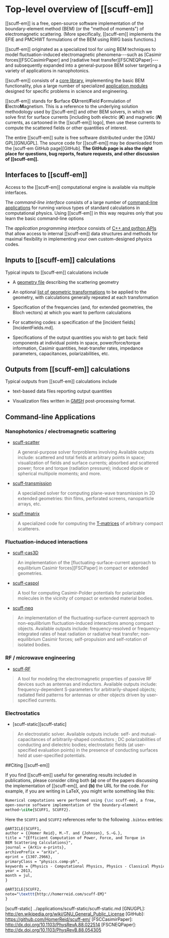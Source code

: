 # Top-level overview of [[scuff-em]]

[[scuff-em]] is a free, open-source software 
implementation of the boundary-element method (BEM)
(or the "method of moments") of electromagnetic
scattering. (More specifically, [[scuff-em]]
implements the EFIE and PMCHWT formulations
of the BEM using RWG basis functions.)

[[scuff-em]] originated as a specialized tool
for using BEM techniques to model
fluctuation-induced electromagnetic phenomena---such as
[Casimir forces][FSCCasimirPaper]
and
[radiative heat transfer][FSCNEQPaper]---and 
subsequently expanded into a general-purpose BEM solver targeting a
variety of applications in nanophotonics.

[[scuff-em]] consists of a [core library](../API/libscuff.md),
implementing the basic BEM functionality, plus a large number 
of specialized [application modules](#AvailableApplications) 
designed for specific problems in science and engineering.

[[scuff-em]] stands for **S**urface **CU**rrent/**F**ield **F**ormulation of 
**E**lectro**M**agnetism. This is a reference to the underlying solution 
methodology used by [[scuff-em]] and other BEM solvers, in which we solve 
first for surface currents [including both electric (***K***) and 
magnetic (***N***) currents, as cartooned in the [[scuff-em]] logo], 
then use these currents to compute the scattered fields or other 
quantities of interest.

The entire [[scuff-em]] suite is free software distributed 
under the [GNU GPL][GNUGPL]. The source code for [[scuff-em]] 
may be downloaded from the 
[<span class="SC">scuff-em</span> GitHub page][GitHub]. 
**The GitHub page is also the right place for questions, 
bug reports, feature requests, and other discussion of [[scuff-em]].**

## Interfaces to [[scuff-em]]

Access to the [[scuff-em]] computational engine is available
via multiple interfaces.

The *command-line interface* consists of a large number
of [command-line applications](#AvailableApplications) for
running various types of standard calculations in computational
physics. Using [[scuff-em]] in this way requires only
that you learn the basic command-line options

The *application programming interface* consists of 
[C++ and python APIs](../API/libscuff.md)
that allow access to internal [[scuff-em]] data structures
and methods for maximal flexibility in implementing your
own custom-designed physics codes.

## Inputs to [[scuff-em]] calculations

Typical inputs to [[scuff-em]] calculations include

+ A [geometry file](Geometries.md) describing the scattering geometry

+ An optional [list of geometric transformations](Transformations.md) 
  to be applied to the geometry, with calculations generally repeated
  at each transformation

+ Specification of the frequencies (and, for extended geometries,
  the Bloch vectors) at which you want to perform calculations

+ For scattering codes: a specification of the 
  [incident fields][IncidentFields.md].

+ Specifications of the output quantities you wish to get back: 
  field components at individual points in space, power/force/torque
  information, Casimir quantities, heat-transfer rates, impedance 
  parameters, capacitances, polarizabilities, etc.

## Outputs from [[scuff-em]] calculations

Typical outputs from [[scuff-em]] calculations include

+ text-based data files reporting output quantities

+ Visualization files written in 
  [<span class="SC">GMSH</span>][GMSH] post-processing
  format.

<a name="AvailableApplications"></a>
## Command-line Applications

### Nanophotonics / electromagnetic scattering 

 + [<span class="SC">scuff-scatter</span>][scuff-scatter]
> A general-purpose solver forproblems involving
> Available outputs include: scattered and total fields
> at arbitrary points in space; visualization of fields 
> and surface currents; absorbed and scattered power;
> force and torque (radiation pressure); induced dipole
> or spherical multipole moments; and more.
> 

 + [<span class="SC">scuff-transmission</span>][scuff-transmission]
> A specialized solver for computing plane-wave transmission
> in 2D extended geometries: thin films, perforated screens,
> nanoparticle arrays, etc. 

 + [<span class="SC">scuff-tmatrix</span>][scuff-tmatrix]
> A specialized code for computing the
> [T-matrices](http://en.wikipedia.org/wiki/T-matrix_method)
> of arbitrary compact scatterers.

### Fluctuation-induced interactions

 + [<span class="SC">scuff-cas3D</span>][scuff-cas3D]
> An implementation of the 
> [fluctuating-surface-current approach to equilibrium Casimir forces][FSCPaper] 
> in compact or extended geometries.

 + [<span class="SC">scuff-caspol</span>][scuff-caspol]
> A tool for computing Casimir-Polder potentials for
> polarizable molecules in the vicinity of compact or 
> extended material bodies.

 + [<span class="SC">scuff-neq</span>][scuff-neq]
> An implementation of the fluctuating-surface-current
> approach to non-equilibrium fluctuation-induced
> interactions among compact objects.
> Available outputs include: frequency-resolved or 
> frequency-integrated rates of heat radiation or 
> radiative heat transfer; non-equilibrium Casimir 
> forces; self-propulsion and self-rotation of 
> isolated bodies.

### RF / microwave engineering

 + [<span class="SC">scuff-RF</span>][scuff-RF]
> A tool for modeling the electromagnetic properties of 
> passive RF devices such as antennas and inductors.
> Available outputs include: frequency-dependent
> S-parameters for arbitrarily-shaped objects;
> radiated field patterns for antennas or other objects
> driven by user-specified currents.

### Electrostatics

 + [<span class="SC">scuff-static</span>][scuff-static]
> An electrostatic solver. 
> Available outputs include: self- and mutual-capacitances
> of arbitrarily-shaped conductors ; DC polarizabilities of
> conducting and dielectric bodies; electrostatic fields
> (at user-specified evaluation points) in the presence 
> of conducting surfaces held at user-specified potentials.

##Citing [[scuff-em]]

If you find [[scuff-em]] useful for generating
results included in publications, please consider citing both 
**(a)** one of the papers discussing the implementation of
[[scuff-em]], and 
**(b)** the URL for the code. For example, if you are writing
in LaTeX, you might write something like this:

````tex
Numerical computations were performed using {\sc scuff-em}, a free,
open-source software implementation of the boundary-element 
method~\cite{SCUFF1, SCUFF2}.
````

Here the ``SCUFF1`` and ``SCUFF2``
references refer to the following ``.bibtex`` entries:

````tex
@ARTICLE{SCUFF1,
author = {{Homer Reid}, M.~T. and {Johnson}, S.~G.},
title = "{Efficient Computation of Power, Force, and Torque in 
BEM Scattering Calculations}",
journal = {ArXiv e-prints},
archivePrefix = "arXiv",
eprint = {1307.2966},
primaryClass = "physics.comp-ph",
keywords = {Physics - Computational Physics, Physics - Classical Physics},
year = 2013,
month = jul,
}

@ARTICLE{SCUFF2,
note="\texttt{http://homerreid.com/scuff-EM}"
}
````

[GMSH]: http://www.geuz.org/gmsh
[scuff-scatter]:            ../applications/scuff-scatter/scuff-scatter.md
[scuff-transmission]:       ../applications/scuff-transmission/scuff-transmission.md
[scuff-tmatrix]:            ../applications/scuff-tmatrix/scuff-tmatrix.md
[scuff-cas3D]:              ../applications/scuff-cas3D/scuff-cas3D.md
[scuff-caspol]:             ../applications/scuff-caspol/scuff-caspol.md
[scuff-neq]:                ../applications/scuff-neq/scuff-neq.md
[scuff-RF]:                 ../applications/scuff-RF/scuff-RF.md
[scuff-static]              ../applications/scuff-static/scuff-static.md
[GNUGPL]:                   http://en.wikipedia.org/wiki/GNU_General_Public_License
[GitHub]:                   https://github.com/HomerReid/scuff-em/
[FSCCasimirPaper]:          http://dx.doi.org/10.1103/PhysRevA.88.022514
[FSCNEQPaper]:              http://dx.doi.org/10.1103/PhysRevB.88.054305
